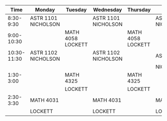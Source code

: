 
| Time        | Monday                 | Tuesday              | Wednesday              | Thursday             | Friday                 |
| ----------- | ---------------------- | -------------------- | ---------------------- | -------------------- | ---------------------- |
| 8:30-9:30   | ASTR 1101<br>NICHOLSON |                      | ASTR 1101<br>NICHOLSON |                      | ASTR 1101<br>NICHOLSON |
| 9:00-10:30  |                        | MATH 4058<br>LOCKETT |                        | MATH 4058<br>LOCKETT |                        |
| 10:30-11:30 | ASTR 1102<br>NICHOLSON |                      | ASTR 1102<br>NICHOLSON |                      | ASTR 1102              |
|             |                        |                      |                        |                      | NICHOLSON              |
| 1:30-3:00   |                        | MATH 4325            |                        | MATH 4325            |                        |
|             |                        | LOCKETT              |                        | LOCKETT              |                        |
| 2:30-3:30   | MATH 4031              |                      | MATH 4031              |                      | MATH 4031              |
|             | LOCKETT                |                      | LOCKETT                |                      | LOCKETT                |
